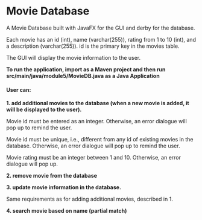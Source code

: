 # Movie Database

A Movie Database built with JavaFX for the GUI and derby for the database.

Each movie has an ​id ​(int), ​name (varchar(255)), ​rating​ from 1 to 10 (int), and a ​description​ (varchar(255)). id is the primary key in the movies table.

The GUI will display the movie information to the user.

**To run the application, import as a Maven project and then run src/main/java/module5/MovieDB.java as a Java Application**

#### User can:

**1. add additional movies to the database (when a new movie is added, it will be displayed to the user).**

Movie id must be entered as an integer. Otherwise, an error dialogue will pop up to remind the user.

Movie id must be unique, i.e., different from any id of existing movies in the database. Otherwise, an error dialogue will pop up to remind the user.

Movie rating must be an integer between 1 and 10. Otherwise, an error dialogue will pop up.

**2. remove movie from the database**

**3. update movie information in the database.**

Same requirements as for adding additional movies, described in 1.

**4. search movie based on name (partial match)**
